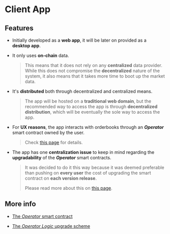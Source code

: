 # Client App

## Features

* Initially developed as a **web app**, it will be later on provided as a **desktop app**.

* It only uses **on-chain** data.

  > This means that it does not rely on any **centralized** data provider. While this does not compromise the **decentralized** nature of the system, it also means that it takes more time to boot up the market data.

* It's **distributed** both through decentralized and centralized means.

  > The app will be hosted on a **traditional web domain**, but the recommended way to access the app is through **decentralized distribution**, which will be eventually the sole way to access the app.

* For **UX reasons**, the app interacts with orderbooks through an ***Operator*** smart contract owned by the user.

  > Check [this page](operator.md) for details.

* The app has one **centralization issue** to keep in mind regarding the **upgradability** of the ***Operator*** smart contracts.

  > It was decided to do it this way because it was deemed preferable than pushing on **every user** the cost of upgrading the smart contract on **each version release**.
  >
  > Please read more about this on [this page](operator-logic.md).

## More info

* [The *Operator* smart contract](operator.md)

* [The *Operator Logic* upgrade scheme](operator-logic.md)
